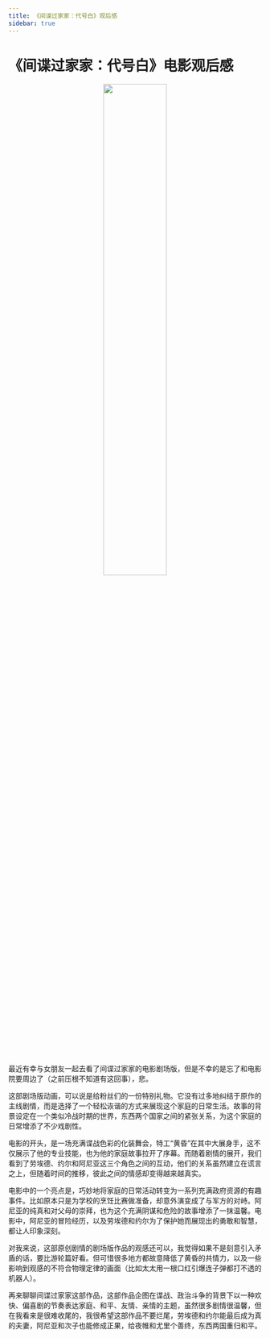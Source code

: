 ```yaml
---
title: 《间谍过家家：代号白》观后感
sidebar: true
---
```


# 《间谍过家家：代号白》电影观后感

<ClientOnly>
<title-pv/>
</ClientOnly>

<div style="text-align: center;">
<img src="/img/spy.png" style="margin-bottom: -20px;" width="50%" height="50%">
</div>


最近有幸与女朋友一起去看了间谍过家家的电影剧场版，但是不幸的是忘了和电影院要周边了（之前压根不知道有这回事），悲。

这部剧场版动画，可以说是给粉丝们的一份特别礼物。它没有过多地纠结于原作的主线剧情，而是选择了一个轻松诙谐的方式来展现这个家庭的日常生活。故事的背景设定在一个类似冷战时期的世界，东西两个国家之间的紧张关系，为这个家庭的日常增添了不少戏剧性。

电影的开头，是一场充满谍战色彩的化装舞会，特工“黄昏”在其中大展身手，这不仅展示了他的专业技能，也为他的家庭故事拉开了序幕。而随着剧情的展开，我们看到了劳埃德、约尔和阿尼亚这三个角色之间的互动，他们的关系虽然建立在谎言之上，但随着时间的推移，彼此之间的情感却变得越来越真实。

电影中的一个亮点是，巧妙地将家庭的日常活动转变为一系列充满政府资源的有趣事件。比如原本只是为学校的烹饪比赛做准备，却意外演变成了与军方的对峙。阿尼亚的纯真和对父母的崇拜，也为这个充满阴谋和危险的故事增添了一抹温馨。电影中，阿尼亚的冒险经历，以及劳埃德和约尔为了保护她而展现出的勇敢和智慧，都让人印象深刻。

对我来说，这部原创剧情的剧场版作品的观感还可以，我觉得如果不是刻意引入矛盾的话，要比游轮篇好看。但可惜很多地方都故意降低了黄昏的共情力，以及一些影响到观感的不符合物理定律的画面（比如太太用一根口红引爆连子弹都打不透的机器人）。

再来聊聊间谍过家家这部作品，这部作品企图在谍战、政治斗争的背景下以一种欢快、偏喜剧的节奏表达家庭、和平、友情、亲情的主题，虽然很多剧情很温馨，但在我看来是很难收尾的，我很希望这部作品不要烂尾，劳埃德和约尔能最后成为真的夫妻，阿尼亚和次子也能修成正果，给夜帷和尤里个善终，东西两国重归和平。


<ClientOnly>
  <leave/>
</ClientOnly/>